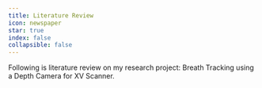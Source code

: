 ```yaml
---
title: Literature Review
icon: newspaper
star: true
index: false
collapsible: false
---
```


Following is literature review on my research project: Breath Tracking using a Depth Camera for XV Scanner.

<Catalog hideHeading/>